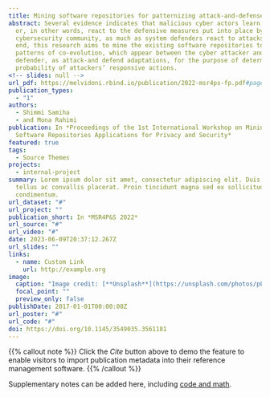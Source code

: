 ```yaml
---
title: Mining software repositories for patternizing attack-and-defense co-evolution.
abstract: Several evidence indicates that malicious cyber actors learn, adapt,
  or, in other words, react to the defensive measures put into place by the
  cybersecurity community, as much as system defenders react to attacks. To this
  end, this research aims to mine the existing software repositories to document
  patterns of co-evolution, which appear between the cyber attacker and
  defender, as attack-and defend adaptations, for the purpose of determining the
  probability of attackers’ responsive actions.
<!-- slides: null -->
url_pdf: https://melvidoni.rbind.io/publication/2022-msr4ps-fp.pdf#page=7
publication_types:
  - "1"
authors:
  - Shimmi Samiha
  - and Mona Rahimi
publication: In *Proceedings of the 1st International Workshop on Mining
  Software Repositories Applications for Privacy and Security*
featured: true
tags:
  - Source Themes
projects:
  - internal-project
summary: Lorem ipsum dolor sit amet, consectetur adipiscing elit. Duis posuere
  tellus ac convallis placerat. Proin tincidunt magna sed ex sollicitudin
  condimentum.
url_dataset: "#"
url_project: ""
publication_short: In *MSR4P&S 2022*
url_source: "#"
url_video: "#"
date: 2023-06-09T20:37:12.267Z
url_slides: ""
links:
  - name: Custom Link
    url: http://example.org
image:
  caption: "Image credit: [**Unsplash**](https://unsplash.com/photos/pLCdAaMFLTE)"
  focal_point: ""
  preview_only: false
publishDate: 2017-01-01T00:00:00Z
url_poster: "#"
url_code: "#"
doi: https://doi.org/10.1145/3549035.3561181
---
```


{{% callout note %}}
Click the _Cite_ button above to demo the feature to enable visitors to import publication metadata into their reference management software.
{{% /callout %}}

Supplementary notes can be added here, including [code and math](https://wowchemy.com/docs/content/writing-markdown-latex/).

